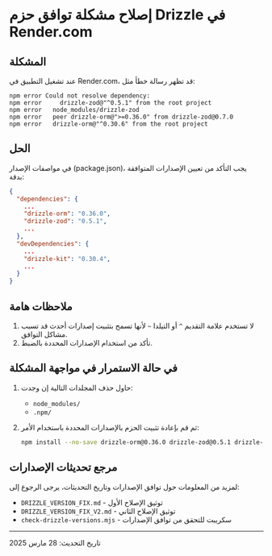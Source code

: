 # إصلاح مشكلة توافق حزم Drizzle في Render.com

## المشكلة

عند تشغيل التطبيق في Render.com، قد تظهر رسالة خطأ مثل:

```
npm error Could not resolve dependency:
npm error     drizzle-zod@"^0.5.1" from the root project
npm error   node_modules/drizzle-zod
npm error   peer drizzle-orm@">=0.36.0" from drizzle-zod@0.7.0
npm error   drizzle-orm@"^0.30.6" from the root project
```

## الحل

في مواصفات الإصدار (package.json)، يجب التأكد من تعيين الإصدارات المتوافقة بدقة:

```json
{
  "dependencies": {
    ...
    "drizzle-orm": "0.36.0",
    "drizzle-zod": "0.5.1",
    ...
  },
  "devDependencies": {
    ...
    "drizzle-kit": "0.30.4",
    ...
  }
}
```

## ملاحظات هامة

1. لا تستخدم علامة التقديم `^` أو التيلدا `~` لأنها تسمح بتثبيت إصدارات أحدث قد تسبب مشاكل التوافق.
2. تأكد من استخدام الإصدارات المحددة بالضبط.

## في حالة الاستمرار في مواجهة المشكلة

1. حاول حذف المجلدات التالية إن وجدت:
   - `node_modules/`
   - `.npm/`
   
2. ثم قم بإعادة تثبيت الحزم بالإصدارات المحددة باستخدام الأمر:
   ```bash
   npm install --no-save drizzle-orm@0.36.0 drizzle-zod@0.5.1 drizzle-kit@0.30.4
   ```

## مرجع تحديثات الإصدارات

لمزيد من المعلومات حول توافق الإصدارات وتاريخ التحديثات، يرجى الرجوع إلى:
- `DRIZZLE_VERSION_FIX.md` - توثيق الإصلاح الأول
- `DRIZZLE_VERSION_FIX_V2.md` - توثيق الإصلاح الثاني
- `check-drizzle-versions.mjs` - سكريبت للتحقق من توافق الإصدارات

---

تاريخ التحديث: 28 مارس 2025
